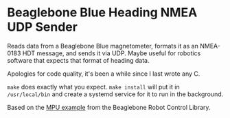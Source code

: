 # Beaglebone Blue Heading NMEA UDP Sender
Reads data from a Beaglebone Blue magnetometer, formats it as an NMEA-0183 HDT message, and sends it via UDP. Maybe useful for robotics software that expects that format of heading data.

Apologies for code quality, it's been a while since I last wrote any C.

`make` does exactly what you expect. `make install` will put it in `/usr/local/bin` and create a systemd service for it to run in the background.

Based on the [MPU example](https://beagleboard.org/static/librobotcontrol/rc_test_mpu_8c-example.html) from the Beaglebone Robot Control Library.
